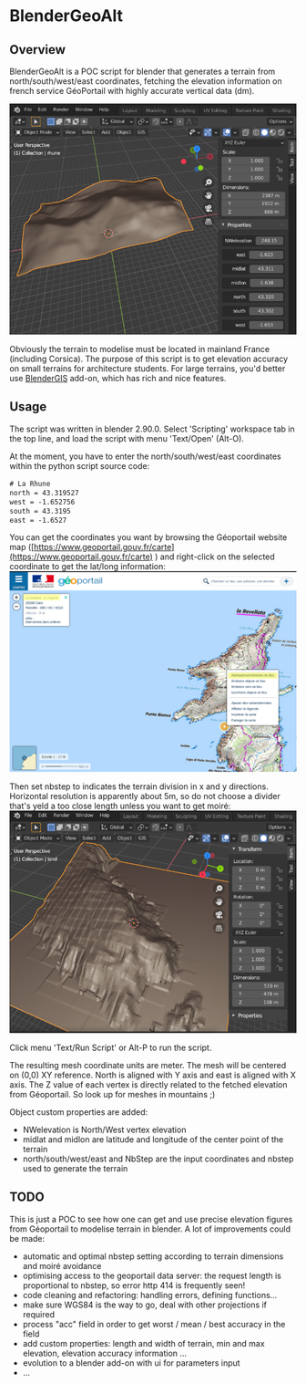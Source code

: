 # BlenderGeoAlt

## Overview
BlenderGeoAlt is a POC script for blender that generates a terrain from north/south/west/east coordinates, fetching the elevation information on french service GéoPortail with highly accurate vertical data (dm).

![La Rhune](BlenderGeoAlt.png  "La Rhune, Pays basque")

Obviously the terrain to modelise must be located in mainland France (including Corsica).
The purpose of this script is to get elevation accuracy on small terrains for architecture students. For large terrains, you'd better use [BlenderGIS](https://github.com/domlysz/BlenderGIS) add-on, which has rich and nice features.


## Usage

The script was written in blender 2.90.0.
Select 'Scripting' workspace tab in the top line, and load the script with menu 'Text/Open' (Alt-O).

At the moment, you have to enter the north/south/west/east coordinates within the python script source code:

	# La Rhune
	north = 43.319527
	west = -1.652756
	south = 43.3195
	east = -1.6527

You can get the coordinates you want by browsing the Géoportail website map ([https://www.geoportail.gouv.fr/carte](https://www.geoportail.gouv.fr/carte) ) and right-click on the selected coordinate to get the lat/long information:
![Geoportail](geoportail.png  "Geoportail")	


Then set nbstep to indicates the terrain division in x and y directions. Horizontal resolution is apparently about 5m, so do not choose a divider that's yeld a too close length unless you want to get moiré:
![Moiré due to horizontal oversampling](moire.png  "Moiré due to horizontale oversampling")

Click menu 'Text/Run Script' or Alt-P to run the script.

The resulting mesh coordinate units are meter. The mesh will be centered on (0,0) XY reference.
North is aligned with Y axis and east is aligned with X axis.
The Z value of each vertex is directly related to the fetched elevation from Géoportail. So look up for meshes in mountains ;)

Object custom properties are added:
- NWelevation is North/West vertex elevation
- midlat and midlon are latitude and longitude of the center point of the terrain
- north/south/west/east and NbStep are the input coordinates and nbstep used to generate the terrain 

## TODO
This is just a POC to see how one can get and use precise elevation figures from Géoportail to modelise terrain in blender.
A lot of improvements could be made:
- automatic and optimal nbstep setting according to terrain dimensions and moiré avoidance
- optimising access to the geoportail data server: the request length is proportional to nbstep, so error http 414 is frequently seen!
- code cleaning and refactoring: handling errors, defining functions...
- make sure WGS84 is the way to go, deal with other projections if required
- process "acc" field in order to get worst / mean / best accuracy in the field
- add custom properties: length and width of terrain, min and max elevation, elevation accuracy information ...
- evolution to a blender add-on with ui for parameters input
- ...